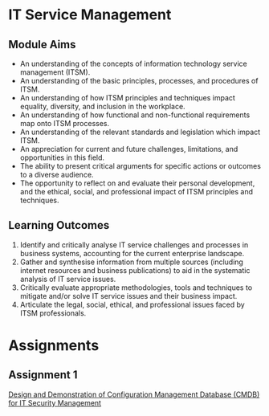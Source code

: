 # IT Service Management

## Module Aims

- An understanding of the concepts of information technology service management (ITSM).
- An understanding of the basic principles, processes, and procedures of ITSM.
- An understanding of how ITSM principles and techniques impact equality, diversity, and inclusion in the workplace.
- An understanding of how functional and non-functional requirements map onto ITSM processes.
- An understanding of the relevant standards and legislation which impact ITSM.
- An appreciation for current and future challenges, limitations, and opportunities in this field.
- The ability to present critical arguments for specific actions or outcomes to a diverse audience.
- The opportunity to reflect on and evaluate their personal development, and the ethical, social, and professional impact of ITSM principles and techniques.

## Learning Outcomes
1. Identify and critically analyse IT service challenges and processes in business systems, accounting for the current enterprise landscape.
2. Gather and synthesise information from multiple sources (including internet resources and business publications) to aid in the systematic analysis of IT service issues.
3. Critically evaluate appropriate methodologies, tools and techniques to mitigate and/or solve IT service issues and their business impact.
4. Articulate the legal, social, ethical, and professional issues faced by ITSM professionals.

# Assignments

## Assignment 1
[Design and Demonstration of Configuration Management Database (CMDB) for IT Security Management](./Assignment1/Assignment1Brief.md)


